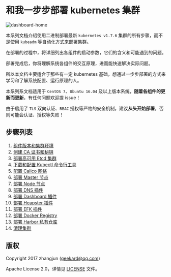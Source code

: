 # 和我一步步部署 kubernetes 集群

![dashboard-home](./images/dashboard-home.png)

本系列文档介绍使用二进制部署最新 `kubernetes v1.7.6` 集群的所有步骤，而不是使用 `kubeadm` 等自动化方式来部署集群。

在部署的过程中，将详细列出各组件的启动参数，它们的含义和可能遇到的问题。

部署完成后，你将理解系统各组件的交互原理，进而能快速解决实际问题。

所以本文档主要适合于那些有一定 kubernetes 基础，想通过一步步部署的方式来学习和了解系统配置、运行原理的人。

本系列系文档适用于 `CentOS 7`、`Ubuntu 16.04` 及以上版本系统，**随着各组件的更新而更新**，有任何问题欢迎提 issue！

由于启用了 `TLS` 双向认证、`RBAC` 授权等严格的安全机制，建议**从头开始部署**，否则可能会认证、授权等失败！

## 步骤列表

1. [组件版本和集群环境](01-组件版本和集群环境.md)
1. [创建 CA 证书和秘钥](02-创建CA证书和秘钥.md)
1. [部署高可用 Etcd 集群](03-部署高可用Etcd集群.md)
1. [下载和配置 Kubectl 命令行工具](04-部署Kubectl命令行工具.md)
1. [配置 Calico 网络](05-部署Calico网络.md)
1. [部署 Master 节点](06-部署Master节点.md)
1. [部署 Node 节点](07-部署Node节点.md)
1. [部署 DNS 插件](08-部署DNS插件.md)
1. [部署 Dashboard 插件](09-部署Dashboard插件.md)
1. [部署 Heapster 插件](10-部署Heapster插件.md)
1. [部署 EFK 插件](11-部署EFK插件.md)
1. [部署 Docker Registry](12-部署Docker-Registry.md)
1. [部署 Harbor 私有仓库](13-部署harbor私有仓库.md)
1. [清理集群](14-清理集群.md)

## 版权

Copyright 2017 zhangjun (geekard@qq.com)

Apache License 2.0，详情见 [LICENSE](LICENSE) 文件。

